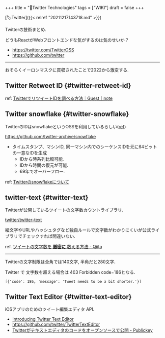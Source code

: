 +++
title = "📝Twitter Technologies"
tags = ["WIKI"]
draft = false
+++

[🏷Twitter]({{< relref "20211217143718.md" >}})

Twitterの技術まとめ.

どうもReactがWebフロントエンドな気がするのは気のせいか？

-   <https://twitter.com/TwitterOSS>
-   <https://github.com/twitter>

---

おそらくイーロンマスクに買収されたことで2022から激変する.


## Twitter Retweet ID {#twitter-retweet-id}

ref: [TwitterでリツイートIDを調べる方法｜Guest｜note](https://note.com/note_s/n/n529408794fe7)


## Twitter snowflake {#twitter-snowflake}

TwitterのIDはsnowflakeというOSSを利用しているらしい([ref](https://qiita.com/daisy1754/items/98a6e6b17d8161eab081))

<https://github.com/twitter-archive/snowflake>

-   タイムスタンプ、マシンID, 同一マシン内でのシーケンスIDを元に64ビットの一意なIDを生成
    -   IDから時系列比較可能.
    -   IDから時間の復元が可能.
    -   69年でオーバーフロー.

ref: [Twitterのsnowflakeについて](https://www.slideshare.net/moaikids/20130901-snowflake)


## twitter-text {#twitter-text}

Twitterが公開しているツイートの文字数カウントライブラリ.

[twitter/twitter-text](https://github.com/twitter/twitter-text)

絵文字やURLやハッシュタグなど独自ルールで文字数がわかりにくいが公式ライブラリでチェックすれば間違いない.

ref. [ツイートの文字数を ****厳密に**** 数える方法 - Qiita](https://qiita.com/PND/items/17e87b8839c9099d2e70)

---

Twitterの文字制限は全角では140文字, 半角だと280文字.

Twitter で 文字数を超える場合は 403 Forbidden code=186となる.

```text
[{'code': 186, 'message': 'Tweet needs to be a bit shorter.'}]
```


## Twitter Text Editor {#twitter-text-editor}

iOSアプリのためのツイート編集エディタ API.

-   [Introducing Twitter Text Editor](https://blog.twitter.com/engineering/en_us/topics/open-source/2021/introducing-twitter-text-editor)
-   <https://github.com/twitter/TwitterTextEditor>
-   [Twitterがテキストエディタのコードをオープンソースで公開 - Publickey](https://www.publickey1.jp/blog/21/twitteriostwitter_text_editor.html)

